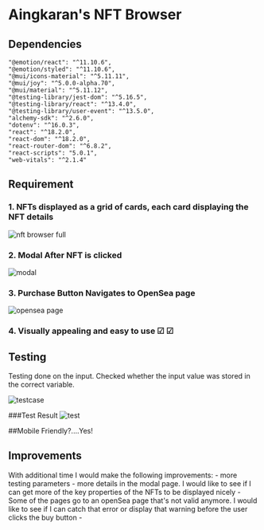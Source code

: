 # Aingkaran's NFT Browser

## Dependencies
    "@emotion/react": "^11.10.6",
    "@emotion/styled": "^11.10.6",
    "@mui/icons-material": "^5.11.11",
    "@mui/joy": "^5.0.0-alpha.70",
    "@mui/material": "^5.11.12",
    "@testing-library/jest-dom": "^5.16.5",
    "@testing-library/react": "^13.4.0",
    "@testing-library/user-event": "^13.5.0",
    "alchemy-sdk": "^2.6.0",
    "dotenv": "^16.0.3",
    "react": "^18.2.0",
    "react-dom": "^18.2.0",
    "react-router-dom": "^6.8.2",
    "react-scripts": "5.0.1",
    "web-vitals": "^2.1.4"

## Requirement 
### 1. NFTs displayed as a grid of cards, each card displaying the NFT details
![nft browser full](https://user-images.githubusercontent.com/66233482/223938629-ea680789-a660-44f7-9940-8bf141a1a3db.JPG)

### 2. Modal After NFT is clicked
![modal](https://user-images.githubusercontent.com/66233482/223936323-18bbc21c-19c4-4634-8a68-fede064d1cc6.JPG)

### 3. Purchase Button Navigates to OpenSea page
![opensea page](https://user-images.githubusercontent.com/66233482/223936925-0e9621ff-7863-4264-bf2c-ca6b222d61b6.JPG)

### 4. Visually appealing and easy to use &#9745; &#9745;

## Testing
Testing done on the input. Checked whether the input value was stored in the correct variable. 

![testcase](https://user-images.githubusercontent.com/66233482/223938214-4b936f7f-9714-4cdf-a265-2732027ba706.JPG)

###Test Result
![test](https://user-images.githubusercontent.com/66233482/223938300-1be3ea2c-f6fb-46a1-892f-c0f469859a93.JPG)

##Mobile Friendly?....Yes! 



## Improvements
With additional time I would make the following improvements:
    - more testing parameters 
    - more details in the modal page. I would like to see if I can get more of the key properties of the NFTs to be displayed nicely
    - Some of the pages go to an openSea page that's not valid anymore. I would like to see if I can catch that error or display that warning before the user clicks         the buy button
    -
